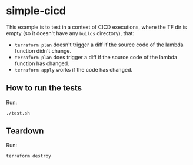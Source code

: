 # simple-cicd

This example is to test in a context of CICD executions, where the TF dir is empty (so it doesn't have any `builds` directory), that:

- `terraform plan` doesn't trigger a diff if the source code of the lambda function didn't change.
- `terraform plan` does trigger a diff if the source code of the lambda function has changed.
- `terraform apply` works if the code has changed.

## How to run the tests

Run:

```shell
./test.sh
```

## Teardown

Run:

```shell
terraform destroy
```
